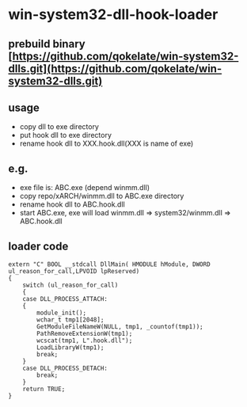 
# win-system32-dll-hook-loader

## prebuild binary [https://github.com/qokelate/win-system32-dlls.git](https://github.com/qokelate/win-system32-dlls.git)


## usage

* copy dll to exe directory
* put hook dll to exe directory
* rename hook dll to XXX.hook.dll(XXX is name of exe)

## e.g.
* exe file is: ABC.exe (depend winmm.dll)
* copy repo/xARCH/winmm.dll to ABC.exe directory
* rename hook dll to ABC.hook.dll
* start ABC.exe, exe will load winmm.dll => system32/winmm.dll => ABC.hook.dll

## loader code

```
extern "C" BOOL __stdcall DllMain( HMODULE hModule,	DWORD ul_reason_for_call,LPVOID lpReserved)
{
	switch (ul_reason_for_call)
	{
	case DLL_PROCESS_ATTACH:
    {
        module_init();
        wchar_t tmp1[2048];
        GetModuleFileNameW(NULL, tmp1, _countof(tmp1));
        PathRemoveExtensionW(tmp1);
        wcscat(tmp1, L".hook.dll");
        LoadLibraryW(tmp1);
        break;
    }
	case DLL_PROCESS_DETACH:
		break;
	}
	return TRUE;
}
```
